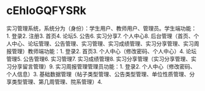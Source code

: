 # cEhIoGQFYSRk
实习管理系统，系统分为（身份）：学生用户、教师用户、管理员。学生端功能：1. 登录2. 注册3. 首页4. 论坛5. 公告6. 实习分享7. 个人中心8. 后台管理（首页、个人中心、论坛管理、公告管理、实习管理、实习成绩管理、实习分享管理、实习周报管理）教师端功能：1. 登录2. 首页3. 个人中心（修改密码、个人中心）4. 论坛管理5. 公告管理6. 实习管理7. 实习成绩管理8. 实习分享管理（实习分享管理、实习分享留言管理）9. 实习周报管理管理员功能：1. 登录2. 个人中心（修改密码、个人信息）3. 基础数据管理（帖子类型管理、公告类型管理、单位性质管理、分享类型管理、第几周管理、院系管理）4. 
